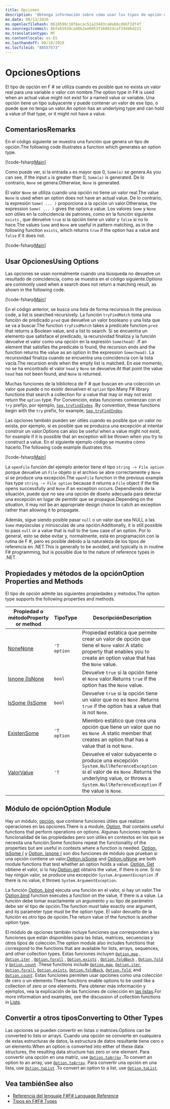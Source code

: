 ```yaml
---
title: Opciones
description: 'Obtenga información sobre cómo usar los tipos de opción de F # cuando es posible que no exista un valor real para una variable o un valor con nombre.'
ms.date: 08/13/2020
ms.openlocfilehash: 0618590c10f6ecac51a23483ca0ab6cd66f2df4f
ms.sourcegitcommit: 8bfeb5930ca48b2ee6053f16082dcaf24d46d221
ms.translationtype: MT
ms.contentlocale: es-ES
ms.lasthandoff: 08/18/2020
ms.locfileid: "88557573"
---
```

# <a name="options"></a><span data-ttu-id="edb6f-103">Opciones</span><span class="sxs-lookup"><span data-stu-id="edb6f-103">Options</span></span>

<span data-ttu-id="edb6f-104">El tipo de opción en F # se utiliza cuando es posible que no exista un valor real para una variable o valor con nombre.</span><span class="sxs-lookup"><span data-stu-id="edb6f-104">The option type in F# is used when an actual value might not exist for a named value or variable.</span></span> <span data-ttu-id="edb6f-105">Una opción tiene un tipo subyacente y puede contener un valor de ese tipo, o puede que no tenga un valor.</span><span class="sxs-lookup"><span data-stu-id="edb6f-105">An option has an underlying type and can hold a value of that type, or it might not have a value.</span></span>

## <a name="remarks"></a><span data-ttu-id="edb6f-106">Comentarios</span><span class="sxs-lookup"><span data-stu-id="edb6f-106">Remarks</span></span>

<span data-ttu-id="edb6f-107">En el código siguiente se muestra una función que genera un tipo de opción.</span><span class="sxs-lookup"><span data-stu-id="edb6f-107">The following code illustrates a function which generates an option type.</span></span>

[!code-fsharp[Main](~/samples/snippets/fsharp/lang-ref-1/snippet1404.fs)]

<span data-ttu-id="edb6f-108">Como puede ver, si la entrada `a` es mayor que 0, `Some(a)` se genera.</span><span class="sxs-lookup"><span data-stu-id="edb6f-108">As you can see, if the input `a` is greater than 0, `Some(a)` is generated.</span></span>  <span data-ttu-id="edb6f-109">De lo contrario, `None` se genera.</span><span class="sxs-lookup"><span data-stu-id="edb6f-109">Otherwise, `None` is generated.</span></span>

<span data-ttu-id="edb6f-110">El valor `None` se utiliza cuando una opción no tiene un valor real.</span><span class="sxs-lookup"><span data-stu-id="edb6f-110">The value `None` is used when an option does not have an actual value.</span></span> <span data-ttu-id="edb6f-111">De lo contrario, la expresión `Some( ... )` proporciona a la opción un valor.</span><span class="sxs-lookup"><span data-stu-id="edb6f-111">Otherwise, the expression `Some( ... )` gives the option a value.</span></span> <span data-ttu-id="edb6f-112">Los valores `Some` y `None` son útiles en la coincidencia de patrones, como en la función siguiente `exists` , que devuelve `true` si la opción tiene un valor y `false` si no lo hace.</span><span class="sxs-lookup"><span data-stu-id="edb6f-112">The values `Some` and `None` are useful in pattern matching, as in the following function `exists`, which returns `true` if the option has a value and `false` if it does not.</span></span>

[!code-fsharp[Main](~/samples/snippets/fsharp/lang-ref-1/snippet1401.fs)]

## <a name="using-options"></a><span data-ttu-id="edb6f-113">Usar Opciones</span><span class="sxs-lookup"><span data-stu-id="edb6f-113">Using Options</span></span>

<span data-ttu-id="edb6f-114">Las opciones se usan normalmente cuando una búsqueda no devuelve un resultado de coincidencia, como se muestra en el código siguiente.</span><span class="sxs-lookup"><span data-stu-id="edb6f-114">Options are commonly used when a search does not return a matching result, as shown in the following code.</span></span>

[!code-fsharp[Main](~/samples/snippets/fsharp/lang-ref-1/snippet1403.fs)]

<span data-ttu-id="edb6f-115">En el código anterior, se busca una lista de forma recursiva.</span><span class="sxs-lookup"><span data-stu-id="edb6f-115">In the previous code, a list is searched recursively.</span></span> <span data-ttu-id="edb6f-116">La función `tryFindMatch` toma una función de predicado `pred` que devuelve un valor booleano y una lista que se va a buscar.</span><span class="sxs-lookup"><span data-stu-id="edb6f-116">The function `tryFindMatch` takes a predicate function `pred` that returns a Boolean value, and a list to search.</span></span> <span data-ttu-id="edb6f-117">Si se encuentra un elemento que satisface el predicado, la recursividad finaliza y la función devuelve el valor como una opción en la expresión `Some(head)` .</span><span class="sxs-lookup"><span data-stu-id="edb6f-117">If an element that satisfies the predicate is found, the recursion ends and the function returns the value as an option in the expression `Some(head)`.</span></span> <span data-ttu-id="edb6f-118">La recursividad finaliza cuando se encuentra una coincidencia con la lista vacía.</span><span class="sxs-lookup"><span data-stu-id="edb6f-118">The recursion ends when the empty list is matched.</span></span> <span data-ttu-id="edb6f-119">En ese momento, no se ha encontrado el valor `head` y `None` se devuelve.</span><span class="sxs-lookup"><span data-stu-id="edb6f-119">At that point the value `head` has not been found, and `None` is returned.</span></span>

<span data-ttu-id="edb6f-120">Muchas funciones de la biblioteca de F # que buscan en una colección un valor que puede o no existir devuelven el `option` tipo.</span><span class="sxs-lookup"><span data-stu-id="edb6f-120">Many F# library functions that search a collection for a value that may or may not exist return the `option` type.</span></span> <span data-ttu-id="edb6f-121">Por Convención, estas funciones comienzan con el `try` prefijo, por ejemplo, [`Seq.tryFindIndex`](https://fsharp.github.io/fsharp-core-docs/reference/fsharp-collections-seqmodule.html#tryFindIndex) .</span><span class="sxs-lookup"><span data-stu-id="edb6f-121">By convention, these functions begin with the `try` prefix, for example, [`Seq.tryFindIndex`](https://fsharp.github.io/fsharp-core-docs/reference/fsharp-collections-seqmodule.html#tryFindIndex).</span></span>

<span data-ttu-id="edb6f-122">Las opciones también pueden ser útiles cuando es posible que un valor no exista, por ejemplo, si es posible que se produzca una excepción al intentar construir un valor.</span><span class="sxs-lookup"><span data-stu-id="edb6f-122">Options can also be useful when a value might not exist, for example if it is possible that an exception will be thrown when you try to construct a value.</span></span> <span data-ttu-id="edb6f-123">En el siguiente ejemplo código se muestra cómo hacerlo.</span><span class="sxs-lookup"><span data-stu-id="edb6f-123">The following code example illustrates this.</span></span>

[!code-fsharp[Main](~/samples/snippets/fsharp/lang-ref-1/snippet1402.fs)]

<span data-ttu-id="edb6f-124">La `openFile` función del ejemplo anterior tiene el tipo `string -> File option` porque devuelve un `File` objeto si el archivo se abre correctamente y `None` si se produce una excepción.</span><span class="sxs-lookup"><span data-stu-id="edb6f-124">The `openFile` function in the previous example has type `string -> File option` because it returns a `File` object if the file opens successfully and `None` if an exception occurs.</span></span> <span data-ttu-id="edb6f-125">Dependiendo de la situación, puede que no sea una opción de diseño adecuada para detectar una excepción en lugar de permitir que se propague.</span><span class="sxs-lookup"><span data-stu-id="edb6f-125">Depending on the situation, it may not be an appropriate design choice to catch an exception rather than allowing it to propagate.</span></span>

<span data-ttu-id="edb6f-126">Además, sigue siendo posible pasar `null` o un valor que sea NULL a las `Some` mayúsculas y minúsculas de una opción.</span><span class="sxs-lookup"><span data-stu-id="edb6f-126">Additionally, it is still possible to pass `null` or a value that is null to the `Some` case of an option.</span></span> <span data-ttu-id="edb6f-127">Por lo general, esto se debe evitar y, normalmente, está en programación con la rutina de F #, pero es posible debido a la naturaleza de los tipos de referencia en .NET.</span><span class="sxs-lookup"><span data-stu-id="edb6f-127">This is generally to be avoided, and typically is in routine F# programming, but is possible due to the nature of reference types in .NET.</span></span>

## <a name="option-properties-and-methods"></a><span data-ttu-id="edb6f-128">Propiedades y métodos de la opción</span><span class="sxs-lookup"><span data-stu-id="edb6f-128">Option Properties and Methods</span></span>

<span data-ttu-id="edb6f-129">El tipo de opción admite las siguientes propiedades y métodos.</span><span class="sxs-lookup"><span data-stu-id="edb6f-129">The option type supports the following properties and methods.</span></span>

|<span data-ttu-id="edb6f-130">Propiedad o método</span><span class="sxs-lookup"><span data-stu-id="edb6f-130">Property or method</span></span>|<span data-ttu-id="edb6f-131">Tipo</span><span class="sxs-lookup"><span data-stu-id="edb6f-131">Type</span></span>|<span data-ttu-id="edb6f-132">Descripción</span><span class="sxs-lookup"><span data-stu-id="edb6f-132">Description</span></span>|
|------------------|----|-----------|
|[<span data-ttu-id="edb6f-133">None</span><span class="sxs-lookup"><span data-stu-id="edb6f-133">None</span></span>](https://fsharp.github.io/fsharp-core-docs/reference/fsharp-core-fsharpoption-1.html#None)|`'T option`|<span data-ttu-id="edb6f-134">Propiedad estática que permite crear un valor de opción que tiene el `None` valor.</span><span class="sxs-lookup"><span data-stu-id="edb6f-134">A static property that enables you to create an option value that has the `None` value.</span></span>|
|[<span data-ttu-id="edb6f-135">Isnone (</span><span class="sxs-lookup"><span data-stu-id="edb6f-135">IsNone</span></span>](https://fsharp.github.io/fsharp-core-docs/reference/fsharp-core-fsharpoption-1.html#IsNone)|`bool`|<span data-ttu-id="edb6f-136">Devuelve `true` si la opción tiene el `None` valor.</span><span class="sxs-lookup"><span data-stu-id="edb6f-136">Returns `true` if the option has the `None` value.</span></span>|
|[<span data-ttu-id="edb6f-137">IsSome (</span><span class="sxs-lookup"><span data-stu-id="edb6f-137">IsSome</span></span>](https://fsharp.github.io/fsharp-core-docs/reference/fsharp-core-fsharpoption-1.html#IsSome)|`bool`|<span data-ttu-id="edb6f-138">Devuelve `true` si la opción tiene un valor que no es `None` .</span><span class="sxs-lookup"><span data-stu-id="edb6f-138">Returns `true` if the option has a value that is not `None`.</span></span>|
|[<span data-ttu-id="edb6f-139">Existen</span><span class="sxs-lookup"><span data-stu-id="edb6f-139">Some</span></span>](https://fsharp.github.io/fsharp-core-docs/reference/fsharp-core-fsharpoption-1.html#Some)|`'T option`|<span data-ttu-id="edb6f-140">Miembro estático que crea una opción que tiene un valor que no es `None` .</span><span class="sxs-lookup"><span data-stu-id="edb6f-140">A static member that creates an option that has a value that is not `None`.</span></span>|
|[<span data-ttu-id="edb6f-141">Valor</span><span class="sxs-lookup"><span data-stu-id="edb6f-141">Value</span></span>](https://fsharp.github.io/fsharp-core-docs/reference/fsharp-core-fsharpoption-1.html#Value)|`'T`|<span data-ttu-id="edb6f-142">Devuelve el valor subyacente o produce una excepción `System.NullReferenceException` si el valor de es `None` .</span><span class="sxs-lookup"><span data-stu-id="edb6f-142">Returns the underlying value, or throws a `System.NullReferenceException` if the value is `None`.</span></span>|

## <a name="option-module"></a><span data-ttu-id="edb6f-143">Módulo de opción</span><span class="sxs-lookup"><span data-stu-id="edb6f-143">Option Module</span></span>

<span data-ttu-id="edb6f-144">Hay un módulo, [opción](https://fsharp.github.io/fsharp-core-docs/reference/fsharp-core-optionmodule.html), que contiene funciones útiles que realizan operaciones en las opciones.</span><span class="sxs-lookup"><span data-stu-id="edb6f-144">There is a module, [Option](https://fsharp.github.io/fsharp-core-docs/reference/fsharp-core-optionmodule.html), that contains useful functions that perform operations on options.</span></span> <span data-ttu-id="edb6f-145">Algunas funciones repiten la funcionalidad de las propiedades pero son útiles en contextos en los que se necesita una función.</span><span class="sxs-lookup"><span data-stu-id="edb6f-145">Some functions repeat the functionality of the properties but are useful in contexts where a function is needed.</span></span> <span data-ttu-id="edb6f-146">[Option. IsSome (](https://fsharp.github.io/fsharp-core-docs/reference/fsharp-core-optionmodule.html#isSome) y [Option. isnone (](https://fsharp.github.io/fsharp-core-docs/reference/fsharp-core-optionmodule.html#isNone) son dos funciones de módulo que prueban si una opción contiene un valor.</span><span class="sxs-lookup"><span data-stu-id="edb6f-146">[Option.isSome](https://fsharp.github.io/fsharp-core-docs/reference/fsharp-core-optionmodule.html#isSome) and [Option.isNone](https://fsharp.github.io/fsharp-core-docs/reference/fsharp-core-optionmodule.html#isNone) are both module functions that test whether an option holds a value.</span></span> <span data-ttu-id="edb6f-147">[Option. Get](https://fsharp.github.io/fsharp-core-docs/reference/fsharp-core-optionmodule.html#get) obtiene el valor, si lo hay.</span><span class="sxs-lookup"><span data-stu-id="edb6f-147">[Option.get](https://fsharp.github.io/fsharp-core-docs/reference/fsharp-core-optionmodule.html#get) obtains the value, if there is one.</span></span> <span data-ttu-id="edb6f-148">Si no hay ningún valor, se produce una excepción `System.ArgumentException` .</span><span class="sxs-lookup"><span data-stu-id="edb6f-148">If there is no value, it throws `System.ArgumentException`.</span></span>

<span data-ttu-id="edb6f-149">La función [Option. bind](https://fsharp.github.io/fsharp-core-docs/reference/fsharp-core-optionmodule.html#bind) ejecuta una función en el valor, si hay un valor.</span><span class="sxs-lookup"><span data-stu-id="edb6f-149">The [Option.bind](https://fsharp.github.io/fsharp-core-docs/reference/fsharp-core-optionmodule.html#bind) function executes a function on the value, if there is a value.</span></span> <span data-ttu-id="edb6f-150">La función debe tomar exactamente un argumento y su tipo de parámetro debe ser el tipo de opción.</span><span class="sxs-lookup"><span data-stu-id="edb6f-150">The function must take exactly one argument, and its parameter type must be the option type.</span></span> <span data-ttu-id="edb6f-151">El valor devuelto de la función es otro tipo de opción.</span><span class="sxs-lookup"><span data-stu-id="edb6f-151">The return value of the function is another option type.</span></span>

<span data-ttu-id="edb6f-152">El módulo de opciones también incluye funciones que corresponden a las funciones que están disponibles para las listas, matrices, secuencias y otros tipos de colección.</span><span class="sxs-lookup"><span data-stu-id="edb6f-152">The option module also includes functions that correspond to the functions that are available for lists, arrays, sequences, and other collection types.</span></span> <span data-ttu-id="edb6f-153">Estas funciones incluyen [`Option.map`](https://fsharp.github.io/fsharp-core-docs/reference/fsharp-core-optionmodule.html#map) , [`Option.iter`](https://fsharp.github.io/fsharp-core-docs/reference/fsharp-core-optionmodule.html#iter) , [`Option.forall`](https://fsharp.github.io/fsharp-core-docs/reference/fsharp-core-optionmodule.html#forall) , [`Option.exists`](https://fsharp.github.io/fsharp-core-docs/reference/fsharp-core-optionmodule.html#exists) , [`Option.foldBack`](https://fsharp.github.io/fsharp-core-docs/reference/fsharp-core-optionmodule.html#foldBack) , [`Option.fold`](https://fsharp.github.io/fsharp-core-docs/reference/fsharp-core-optionmodule.html#fold) y [`Option.count`](https://fsharp.github.io/fsharp-core-docs/reference/fsharp-core-optionmodule.html#count) .</span><span class="sxs-lookup"><span data-stu-id="edb6f-153">These functions include [`Option.map`](https://fsharp.github.io/fsharp-core-docs/reference/fsharp-core-optionmodule.html#map), [`Option.iter`](https://fsharp.github.io/fsharp-core-docs/reference/fsharp-core-optionmodule.html#iter), [`Option.forall`](https://fsharp.github.io/fsharp-core-docs/reference/fsharp-core-optionmodule.html#forall), [`Option.exists`](https://fsharp.github.io/fsharp-core-docs/reference/fsharp-core-optionmodule.html#exists), [`Option.foldBack`](https://fsharp.github.io/fsharp-core-docs/reference/fsharp-core-optionmodule.html#foldBack), [`Option.fold`](https://fsharp.github.io/fsharp-core-docs/reference/fsharp-core-optionmodule.html#fold), and [`Option.count`](https://fsharp.github.io/fsharp-core-docs/reference/fsharp-core-optionmodule.html#count).</span></span> <span data-ttu-id="edb6f-154">Estas funciones permiten usar opciones como una colección de cero o un elemento.</span><span class="sxs-lookup"><span data-stu-id="edb6f-154">These functions enable options to be used like a collection of zero or one elements.</span></span> <span data-ttu-id="edb6f-155">Para obtener más información y ejemplos, vea la explicación de las funciones de colección en [las listas](lists.md).</span><span class="sxs-lookup"><span data-stu-id="edb6f-155">For more information and examples, see the discussion of collection functions in [Lists](lists.md).</span></span>

## <a name="converting-to-other-types"></a><span data-ttu-id="edb6f-156">Convertir a otros tipos</span><span class="sxs-lookup"><span data-stu-id="edb6f-156">Converting to Other Types</span></span>

<span data-ttu-id="edb6f-157">Las opciones se pueden convertir en listas o matrices.</span><span class="sxs-lookup"><span data-stu-id="edb6f-157">Options can be converted to lists or arrays.</span></span> <span data-ttu-id="edb6f-158">Cuando una opción se convierte en cualquiera de estas estructuras de datos, la estructura de datos resultante tiene cero o un elemento.</span><span class="sxs-lookup"><span data-stu-id="edb6f-158">When an option is converted into either of these data structures, the resulting data structure has zero or one element.</span></span> <span data-ttu-id="edb6f-159">Para convertir una opción en una matriz, use [`Option.toArray`](https://fsharp.github.io/fsharp-core-docs/reference/fsharp-core-optionmodule.html#toArray) .</span><span class="sxs-lookup"><span data-stu-id="edb6f-159">To convert an option to an array, use [`Option.toArray`](https://fsharp.github.io/fsharp-core-docs/reference/fsharp-core-optionmodule.html#toArray).</span></span> <span data-ttu-id="edb6f-160">Para convertir una opción en una lista, use [`Option.toList`](https://fsharp.github.io/fsharp-core-docs/reference/fsharp-core-optionmodule.html#toList) .</span><span class="sxs-lookup"><span data-stu-id="edb6f-160">To convert an option to a list, use [`Option.toList`](https://fsharp.github.io/fsharp-core-docs/reference/fsharp-core-optionmodule.html#toList).</span></span>

## <a name="see-also"></a><span data-ttu-id="edb6f-161">Vea también</span><span class="sxs-lookup"><span data-stu-id="edb6f-161">See also</span></span>

- [<span data-ttu-id="edb6f-162">Referencia del lenguaje F#</span><span class="sxs-lookup"><span data-stu-id="edb6f-162">F# Language Reference</span></span>](index.md)
- [<span data-ttu-id="edb6f-163">Tipos en F#</span><span class="sxs-lookup"><span data-stu-id="edb6f-163">F# Types</span></span>](fsharp-types.md)
